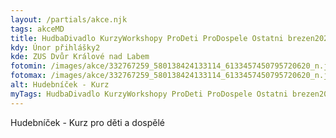 ```yaml
---
layout: /partials/akce.njk
tags: akceMD
title: HudbaDivadlo KurzyWorkshopy ProDeti ProDospele Ostatni brezen2023
kdy: Únor přihlášky2
kde: ZUS Dvůr Králové nad Labem
fotomin: /images/akce/332767259_580138424133114_6133457450795720620_n.jpg
fotomax: /images/akce/332767259_580138424133114_6133457450795720620_n.jpg
alt: Hudebníček - Kurz
myTags: HudbaDivadlo KurzyWorkshopy ProDeti ProDospele Ostatni brezen2023
---
```

H﻿udebníček  - Kurz pro děti a dospělé